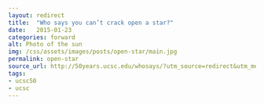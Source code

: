 ```yaml
---
layout: redirect
title:  "Who says you can’t crack open a star?"
date:   2015-01-23
categories: forward
alt: Photo of the sun
img: /css/assets/images/posts/open-star/main.jpg
permalink: open-star
source_url: http://50years.ucsc.edu/whosays/?utm_source=redirect&utm_medium=web&utm_campaign=whosays
tags: 
- ucsc50
- ucsc
---
```


